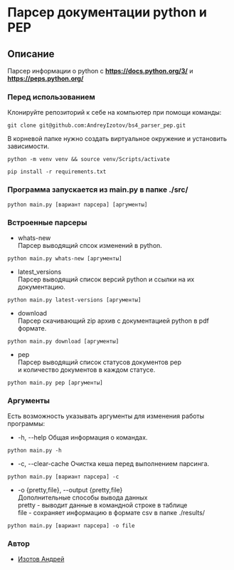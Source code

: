 # Парсер документации python и PEP
## Описание
Парсер информации о python с **https://docs.python.org/3/** и  **https://peps.python.org/**
### Перед использованием
Клонируйте репозиторий к себе на компьютер при помощи команды:
```
git clone git@github.com:AndreyIzotov/bs4_parser_pep.git
```

В корневой папке нужно создать виртуальное окружение и установить зависимости.
```
python -m venv venv && source venv/Scripts/activate
```
```
pip install -r requirements.txt
```
### Программа запускается из main.py в папке ./src/
```
python main.py [вариант парсера] [аргументы]
```
### Встроенные парсеры
- whats-new   
Парсер выводящий спсок изменений в python.
```
python main.py whats-new [аргументы]
```
- latest_versions   
Парсер выводящий список версий python и ссылки на их документацию.
```
python main.py latest-versions [аргументы]
```
- download   
Парсер скачивающий zip архив с документацией python в pdf формате.
```
python main.py download [аргументы]
```
- pep   
Парсер выводящий список статусов документов pep   
и количество документов в каждом статусе. 
```
python main.py pep [аргументы]
```
### Аргументы
Есть возможность указывать аргументы для изменения работы программы:   
- -h, --help
Общая информация о командах.
```
python main.py -h
```
- -c, --clear-cache
Очистка кеша перед выполнением парсинга.
```
python main.py [вариант парсера] -c
```
- -o {pretty,file}, --output {pretty,file}   
Дополнительные способы вывода данных   
pretty - выводит данные в командной строке в таблице   
file - сохраняет информацию в формате csv в папке ./results/
```
python main.py [вариант парсера] -o file
```
### Автор
- [Изотов Андрей](https://github.com/AndreyIzotov "GitHub аккаунт")